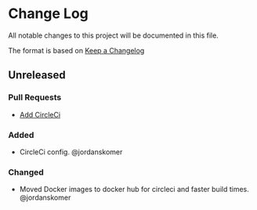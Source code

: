 # Change Log
All notable changes to this project will be documented in this file.

The format is based on [Keep a Changelog](http://keepachangelog.com/)

## Unreleased
### Pull Requests
- [Add CircleCi](https://github.com/kohkane/base/pull/1)

### Added
- CircleCi config. @jordanskomer

### Changed
- Moved Docker images to docker hub for circleci and faster build times. @jordanskomer
